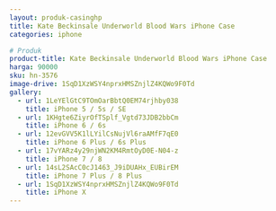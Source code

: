 ```yaml
---
layout: produk-casinghp
title: Kate Beckinsale Underworld Blood Wars iPhone Case
categories: iphone

# Produk
product-title: Kate Beckinsale Underworld Blood Wars iPhone Case
harga: 90000
sku: hn-3576
image-drive: 1SqD1XzWSY4nprxHMSZnjlZ4KQWo9F0Td
gallery:
  - url: 1LeYElGtC9TOmOarBbtQ0EM74rjhby038
    title: iPhone 5 / 5s / SE
  - url: 1KHgte6ZiyrOfTSplf_Vgtd73JDB2bbCm
    title: iPhone 6 / 6s
  - url: 12evGVV5K1lLYilCsNujVl6raAMfF7qE0
    title: iPhone 6 Plus / 6s Plus
  - url: 17vYARz4y29njWN2KM4RmtOyD0E-N04-z
    title: iPhone 7 / 8
  - url: 14sL2SAcC0cJ1463_J9iDUAHx_EUBirEM
    title: iPhone 7 Plus / 8 Plus
  - url: 1SqD1XzWSY4nprxHMSZnjlZ4KQWo9F0Td
    title: iPhone X
---
```

